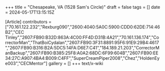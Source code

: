+++
title = "Chesapeake, VA (1528 Sam's Circle)"
draft = false
tags = []
date = 2024-05-17T13:15:15Z

[Article]
contributors = ["70.161.122.232","Rexburg090","2600:4040:5A0C:5900:CDD0:62DE:714:46B2","CEC Tinley","2607:FB90:B32D:863A:4C00:FF4D:D31B:4A21","70.161.136.174","CorrectorMan","ThatBoiCydalan","2607:FB90:3F31:8891:95F6:91E9:29B4:4617","2607:FB90:B316:B2A:5DC5:14FA:D6E7:C41","184.189.21.203","CorrectorManBackup","2607:FB90:B385:25F8:A0A2:68DC:6F99:604B","2607:FB90:EE34:27C:A907:4BA4:B009:C4FF","SuperCreamPiper2008","Chez","HoldenEye003","CECMentor"]
gallery = []
+++
text/x-wiki
